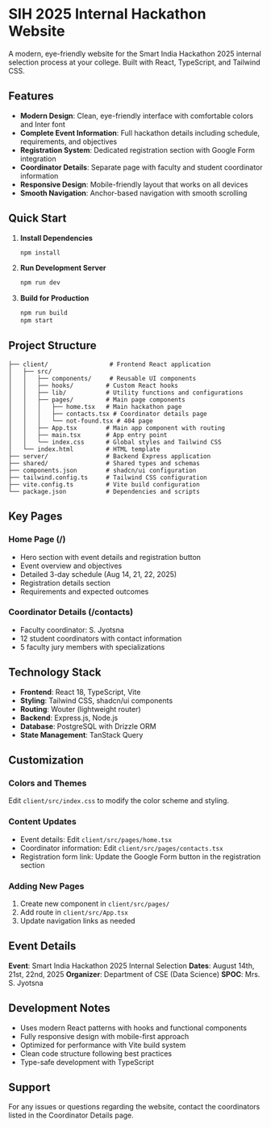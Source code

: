 # SIH 2025 Internal Hackathon Website

A modern, eye-friendly website for the Smart India Hackathon 2025 internal selection process at your college. Built with React, TypeScript, and Tailwind CSS.

## Features

- **Modern Design**: Clean, eye-friendly interface with comfortable colors and Inter font
- **Complete Event Information**: Full hackathon details including schedule, requirements, and objectives
- **Registration System**: Dedicated registration section with Google Form integration
- **Coordinator Details**: Separate page with faculty and student coordinator information
- **Responsive Design**: Mobile-friendly layout that works on all devices
- **Smooth Navigation**: Anchor-based navigation with smooth scrolling

## Quick Start

1. **Install Dependencies**
   ```bash
   npm install
   ```

2. **Run Development Server**
   ```bash
   npm run dev
   ```

3. **Build for Production**
   ```bash
   npm run build
   npm start
   ```

## Project Structure

```
├── client/                 # Frontend React application
│   ├── src/
│   │   ├── components/     # Reusable UI components
│   │   ├── hooks/         # Custom React hooks
│   │   ├── lib/           # Utility functions and configurations
│   │   ├── pages/         # Main page components
│   │   │   ├── home.tsx   # Main hackathon page
│   │   │   ├── contacts.tsx # Coordinator details page
│   │   │   └── not-found.tsx # 404 page
│   │   ├── App.tsx        # Main app component with routing
│   │   ├── main.tsx       # App entry point
│   │   └── index.css      # Global styles and Tailwind CSS
│   └── index.html         # HTML template
├── server/                # Backend Express application
├── shared/                # Shared types and schemas
├── components.json        # shadcn/ui configuration
├── tailwind.config.ts     # Tailwind CSS configuration
├── vite.config.ts         # Vite build configuration
└── package.json           # Dependencies and scripts
```

## Key Pages

### Home Page (/)
- Hero section with event details and registration button
- Event overview and objectives
- Detailed 3-day schedule (Aug 14, 21, 22, 2025)
- Registration details section
- Requirements and expected outcomes

### Coordinator Details (/contacts)
- Faculty coordinator: S. Jyotsna
- 12 student coordinators with contact information
- 5 faculty jury members with specializations

## Technology Stack

- **Frontend**: React 18, TypeScript, Vite
- **Styling**: Tailwind CSS, shadcn/ui components
- **Routing**: Wouter (lightweight router)
- **Backend**: Express.js, Node.js
- **Database**: PostgreSQL with Drizzle ORM
- **State Management**: TanStack Query

## Customization

### Colors and Themes
Edit `client/src/index.css` to modify the color scheme and styling.

### Content Updates
- Event details: Edit `client/src/pages/home.tsx`
- Coordinator information: Edit `client/src/pages/contacts.tsx`
- Registration form link: Update the Google Form button in the registration section

### Adding New Pages
1. Create new component in `client/src/pages/`
2. Add route in `client/src/App.tsx`
3. Update navigation links as needed

## Event Details

**Event**: Smart India Hackathon 2025 Internal Selection
**Dates**: August 14th, 21st, 22nd, 2025
**Organizer**: Department of CSE (Data Science)
**SPOC**: Mrs. S. Jyotsna

## Development Notes

- Uses modern React patterns with hooks and functional components
- Fully responsive design with mobile-first approach
- Optimized for performance with Vite build system
- Clean code structure following best practices
- Type-safe development with TypeScript

## Support

For any issues or questions regarding the website, contact the coordinators listed in the Coordinator Details page.